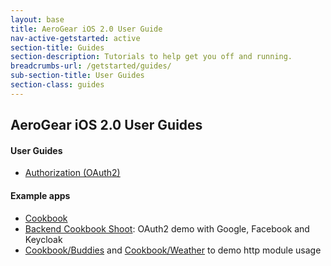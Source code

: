```yaml
---
layout: base
title: AeroGear iOS 2.0 User Guide
nav-active-getstarted: active
section-title: Guides
section-description: Tutorials to help get you off and running.
breadcrumbs-url: /getstarted/guides/
sub-section-title: User Guides
section-class: guides
---
```


## AeroGear iOS 2.0 User Guides

#### User Guides
* [Authorization (OAuth2)](Authorization)

#### Example apps

* [Cookbook](https://github.com/aerogear/aerogear-ios-cookbook)
* [Backend Cookbook Shoot](https://github.com/aerogear/aerogear-ios-cookbook/tree/master/Shoot): OAuth2 demo with Google, Facebook and Keycloak
* [Cookbook/Buddies](https://github.com/aerogear/aerogear-ios-cookbook/tree/master/Buddies) and [Cookbook/Weather](https://github.com/aerogear/aerogear-ios-cookbook/tree/master/Weather) to demo http module usage
